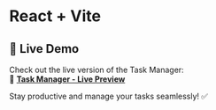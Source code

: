 # React + Vite

## 🚀 Live Demo  
Check out the live version of the Task Manager:  
🔗 **[Task Manager - Live Preview](https://taskmanager-five-nu.vercel.app/)**  

Stay productive and manage your tasks seamlessly! ✅  
